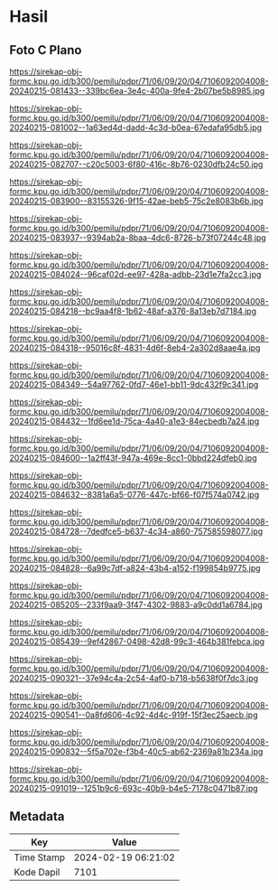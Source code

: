 # Hasil

## Foto C Plano

https://sirekap-obj-formc.kpu.go.id/b300/pemilu/pdpr/71/06/09/20/04/7106092004008-20240215-081433--339bc6ea-3e4c-400a-9fe4-2b07be5b8985.jpg

https://sirekap-obj-formc.kpu.go.id/b300/pemilu/pdpr/71/06/09/20/04/7106092004008-20240215-081002--1a63ed4d-dadd-4c3d-b0ea-67edafa95db5.jpg

https://sirekap-obj-formc.kpu.go.id/b300/pemilu/pdpr/71/06/09/20/04/7106092004008-20240215-082707--c20c5003-6f80-416c-8b76-0230dfb24c50.jpg

https://sirekap-obj-formc.kpu.go.id/b300/pemilu/pdpr/71/06/09/20/04/7106092004008-20240215-083900--83155326-9f15-42ae-beb5-75c2e8083b6b.jpg

https://sirekap-obj-formc.kpu.go.id/b300/pemilu/pdpr/71/06/09/20/04/7106092004008-20240215-083937--9394ab2a-8baa-4dc6-8726-b73f07244c48.jpg

https://sirekap-obj-formc.kpu.go.id/b300/pemilu/pdpr/71/06/09/20/04/7106092004008-20240215-084024--96caf02d-ee97-428a-adbb-23d1e7fa2cc3.jpg

https://sirekap-obj-formc.kpu.go.id/b300/pemilu/pdpr/71/06/09/20/04/7106092004008-20240215-084218--bc9aa4f8-1b62-48af-a376-8a13eb7d7184.jpg

https://sirekap-obj-formc.kpu.go.id/b300/pemilu/pdpr/71/06/09/20/04/7106092004008-20240215-084318--95016c8f-4831-4d6f-8eb4-2a302d8aae4a.jpg

https://sirekap-obj-formc.kpu.go.id/b300/pemilu/pdpr/71/06/09/20/04/7106092004008-20240215-084349--54a97762-0fd7-46e1-bb11-9dc432f9c341.jpg

https://sirekap-obj-formc.kpu.go.id/b300/pemilu/pdpr/71/06/09/20/04/7106092004008-20240215-084432--1fd6ee1d-75ca-4a40-a1e3-84ecbedb7a24.jpg

https://sirekap-obj-formc.kpu.go.id/b300/pemilu/pdpr/71/06/09/20/04/7106092004008-20240215-084600--1a2ff43f-947a-469e-8cc1-0bbd224dfeb0.jpg

https://sirekap-obj-formc.kpu.go.id/b300/pemilu/pdpr/71/06/09/20/04/7106092004008-20240215-084632--8381a6a5-0776-447c-bf66-f07f574a0742.jpg

https://sirekap-obj-formc.kpu.go.id/b300/pemilu/pdpr/71/06/09/20/04/7106092004008-20240215-084728--7dedfce5-b637-4c34-a860-757585598077.jpg

https://sirekap-obj-formc.kpu.go.id/b300/pemilu/pdpr/71/06/09/20/04/7106092004008-20240215-084828--6a99c7df-a824-43b4-a152-f199854b9775.jpg

https://sirekap-obj-formc.kpu.go.id/b300/pemilu/pdpr/71/06/09/20/04/7106092004008-20240215-085205--233f9aa9-3f47-4302-9883-a9c0dd1a6784.jpg

https://sirekap-obj-formc.kpu.go.id/b300/pemilu/pdpr/71/06/09/20/04/7106092004008-20240215-085439--9ef42867-0498-42d8-99c3-464b381febca.jpg

https://sirekap-obj-formc.kpu.go.id/b300/pemilu/pdpr/71/06/09/20/04/7106092004008-20240215-090321--37e94c4a-2c54-4af0-b718-b5638f0f7dc3.jpg

https://sirekap-obj-formc.kpu.go.id/b300/pemilu/pdpr/71/06/09/20/04/7106092004008-20240215-090541--0a8fd606-4c92-4d4c-919f-15f3ec25aecb.jpg

https://sirekap-obj-formc.kpu.go.id/b300/pemilu/pdpr/71/06/09/20/04/7106092004008-20240215-090832--5f5a702e-f3b4-40c5-ab62-2369a81b234a.jpg

https://sirekap-obj-formc.kpu.go.id/b300/pemilu/pdpr/71/06/09/20/04/7106092004008-20240215-091019--1251b9c6-693c-40b9-b4e5-7178c0471b87.jpg


## Metadata

| Key        | Value               |
| ---------- | ------------------- |
| Time Stamp | 2024-02-19 06:21:02 |
| Kode Dapil | 7101                |




